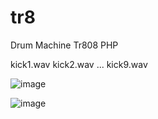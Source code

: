 # tr8
Drum Machine Tr808 PHP

kick1.wav
kick2.wav
... kick9.wav

![image](https://github.com/user-attachments/assets/7e9ff1a0-6a3f-4a0d-9215-0586dbc3a80d)

![image](https://github.com/user-attachments/assets/a5e23f2a-86d5-4adb-bc8d-5ec6b9b51208)

